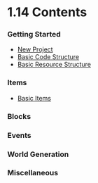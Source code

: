# 1.14 Contents

### Getting Started

- [New Project](./getting_started/new_project.md)
- [Basic Code Structure](./getting_started/code_structure.md)
- [Basic Resource Structure](./getting_started/resource_structure.md)

### Items

- [Basic Items](./items/basic_items.md)

### Blocks

### Events

### World Generation

### Miscellaneous

